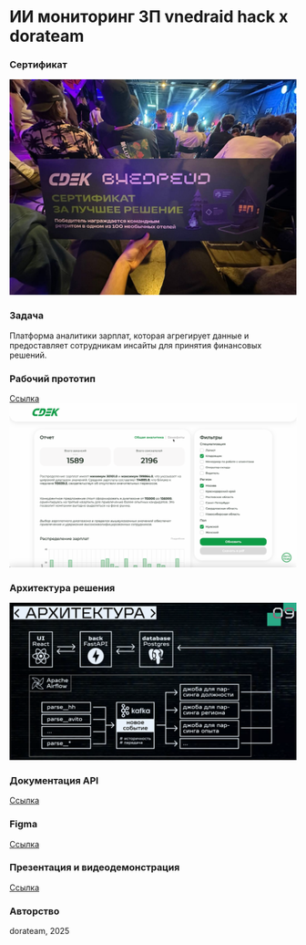 # ИИ мониторинг ЗП vnedraid hack x dorateam

### Сертификат
![image](imgs/certificate.jpeg)

### Задача
Платформа аналитики зарплат, которая агрегирует данные и предоставляет сотрудникам инсайты для принятия финансовых решений.

### Рабочий прототип
[Ссылка](http://10.10.162.1/dashboard)
![image](imgs/main.png)

### Архитектура решения
![image](imgs/architecture.png)

### Документация API
[Cсылка](http://10.10.162.1:8080/docs#/)

### Figma
[Ссылка](https://www.figma.com/design/pj0C0h6QCSiq0iBAw0Fn4d/vnedraid-2025?node-id=0-1&t=ECssVH37V9TGrhyG-1)

### Презентация и видеодемонстрация
[Ссылка](https://disk.yandex.ru/d/TBfnk3pkwDQhSQ)

### Авторство
dorateam, 2025